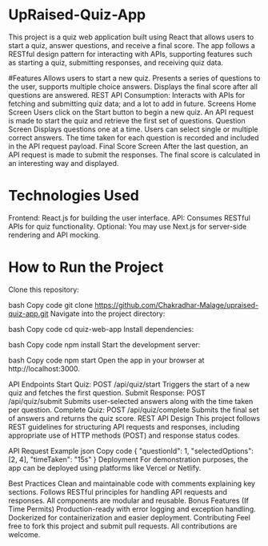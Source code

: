 # UpRaised-Quiz-App
This project is a quiz web application built using React that allows users to start a quiz, answer questions, and receive a final score. The app follows a RESTful design pattern for interacting with APIs, supporting features such as starting a quiz, submitting responses, and receiving quiz data.

#Features
Allows users to start a new quiz.
Presents a series of questions to the user, supports multiple choice answers.
Displays the final score after all questions are answered.
REST API Consumption: Interacts with APIs for fetching and submitting quiz data; and a lot to add in future.
Screens
Home Screen
Users click on the Start button to begin a new quiz.
An API request is made to start the quiz and retrieve the first set of questions.
Question Screen
Displays questions one at a time.
Users can select single or multiple correct answers.
The time taken for each question is recorded and included in the API request payload.
Final Score Screen
After the last question, an API request is made to submit the responses.
The final score is calculated in an interesting way and displayed.
# Technologies Used
Frontend: React.js for building the user interface.
API: Consumes RESTful APIs for quiz functionality.
Optional: You may use Next.js for server-side rendering and API mocking.
# How to Run the Project
Clone this repository:

bash
Copy code
git clone https://github.com/Chakradhar-Malage/upraised-quiz-app.git
Navigate into the project directory:

bash
Copy code
cd quiz-web-app
Install dependencies:

bash
Copy code
npm install
Start the development server:

bash
Copy code
npm start
Open the app in your browser at http://localhost:3000.

API Endpoints
Start Quiz: POST /api/quiz/start
Triggers the start of a new quiz and fetches the first question.
Submit Response: POST /api/quiz/submit
Submits user-selected answers along with the time taken per question.
Complete Quiz: POST /api/quiz/complete
Submits the final set of answers and returns the quiz score.
REST API Design
This project follows REST guidelines for structuring API requests and responses, including appropriate use of HTTP methods (POST) and response status codes.

API Request Example
json
Copy code
{
  "questionId": 1,
  "selectedOptions": [2, 4],
  "timeTaken": "15s"
}
Deployment
For demonstration purposes, the app can be deployed using platforms like Vercel or Netlify.

Best Practices
Clean and maintainable code with comments explaining key sections.
Follows RESTful principles for handling API requests and responses.
All components are modular and reusable.
Bonus Features (If Time Permits)
Production-ready with error logging and exception handling.
Dockerized for containerization and easier deployment.
Contributing
Feel free to fork this project and submit pull requests. All contributions are welcome.
